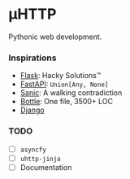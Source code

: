 # µHTTP 

Pythonic web development.


### Inspirations

- [Flask](https://github.com/pallets/flask/): Hacky Solutions™
- [FastAPI](https://github.com/tiangolo/fastapi): `Union[Any, None]`
- [Sanic](https://github.com/sanic-org/sanic): A walking contradiction
- [Bottle](https://github.com/bottlepy/bottle): One file, 3500+ LOC
- [Django](https://github.com/django/django)

### TODO

- [ ] `asyncfy`
- [ ] `uhttp-jinja`
- [ ] Documentation
